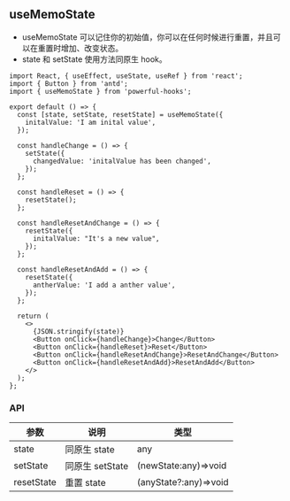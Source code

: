 ## useMemoState

- useMemoState 可以记住你的初始值，你可以在任何时候进行重置，并且可以在重置时增加、改变状态。
- state 和 setState 使用方法同原生 hook。

```tsx
import React, { useEffect, useState, useRef } from 'react';
import { Button } from 'antd';
import { useMemoState } from 'powerful-hooks';

export default () => {
  const [state, setState, resetState] = useMemoState({
    initalValue: 'I am inital value',
  });

  const handleChange = () => {
    setState({
      changedValue: 'initalValue has been changed',
    });
  };

  const handleReset = () => {
    resetState();
  };

  const handleResetAndChange = () => {
    resetState({
      initalValue: "It's a new value",
    });
  };

  const handleResetAndAdd = () => {
    resetState({
      antherValue: 'I add a anther value',
    });
  };

  return (
    <>
      {JSON.stringify(state)}
      <Button onClick={handleChange}>Change</Button>
      <Button onClick={handleReset}>Reset</Button>
      <Button onClick={handleResetAndChange}>ResetAndChange</Button>
      <Button onClick={handleResetAndAdd}>ResetAndAdd</Button>
    </>
  );
};
```

### API

| 参数       | 说明            | 类型                  |
| ---------- | --------------- | --------------------- |
| state      | 同原生 state    | any                   |
| setState   | 同原生 setState | (newState:any)=>void  |
| resetState | 重置 state      | (anyState?:any)=>void |
